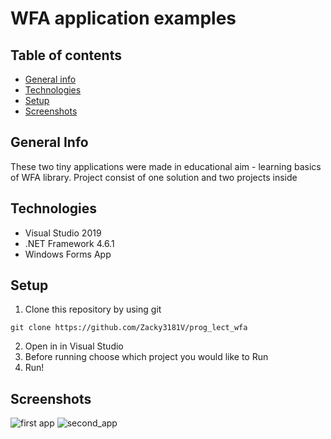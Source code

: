 # WFA application examples

## Table of contents
* [General info](#general-info)
* [Technologies](#technologies)
* [Setup](#setup)
* [Screenshots](#screenshots)

## General Info

These two tiny applications were made in educational aim - learning basics of WFA library. Project consist of one solution and two projects inside

## Technologies

* Visual Studio 2019
* .NET Framework 4.6.1
* Windows Forms App

## Setup

1. Clone this repository by using git
```
git clone https://github.com/Zacky3181V/prog_lect_wfa
```
2. Open in in Visual Studio
3. Before running choose which project you would like to Run
4. Run! 

## Screenshots
![first app](https://imgur.com/ygRHBcU.jpg)
![second_app](https://imgur.com/7M9ZREH.jpg)
